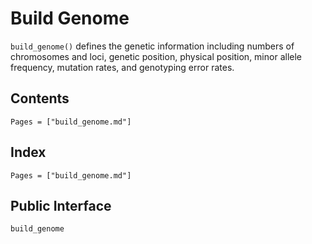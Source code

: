 # Build Genome

`build_genome()` defines the genetic information including numbers of chromosomes and loci, genetic position, physical position, minor allele frequency, mutation rates, and genotyping error rates.

## Contents

```@contents
Pages = ["build_genome.md"]
```

## Index

```@index
Pages = ["build_genome.md"]
```

## Public Interface

```@docs
build_genome
```